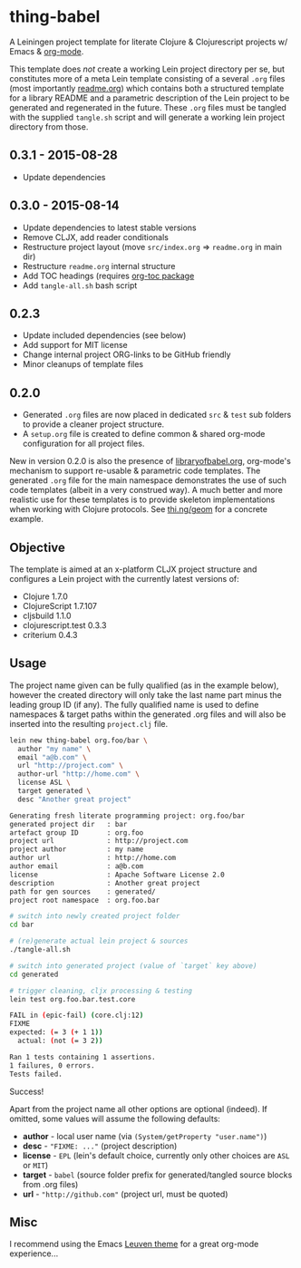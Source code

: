 # thing-babel

A Leiningen project template for literate Clojure & Clojurescript
projects w/ Emacs & [org-mode](http://orgmode.org).

This template does *not* create a working Lein project directory per
se, but constitutes more of a meta Lein template consisting of a
several `.org` files (most importantly
[readme.org](./src/leiningen/new/thing_babel/readme.org)) which
contains both a structured template for a library README and a
parametric description of the Lein project to be generated and
regenerated in the future. These `.org` files must be tangled with the
supplied `tangle.sh` script and will generate a working lein project
directory from those.

## 0.3.1 - 2015-08-28

* Update dependencies

## 0.3.0 - 2015-08-14

* Update dependencies to latest stable versions
* Remove CLJX, add reader conditionals
* Restructure project layout (move `src/index.org` => `readme.org` in main dir)
* Restructure `readme.org` internal structure
* Add TOC headings (requires [org-toc package](https://github.com/snosov1/org-toc)
* Add `tangle-all.sh` bash script

## 0.2.3

* Update included dependencies (see below)
* Add support for MIT license
* Change internal project ORG-links to be GitHub friendly
* Minor cleanups of template files

## 0.2.0

* Generated `.org` files are now placed in dedicated `src` & `test`
  sub folders to provide a cleaner project structure.
* A `setup.org` file is created to define common & shared org-mode
  configuration for all project files.

New in version 0.2.0 is also the presence of
[libraryofbabel.org](./src/leiningen/new/thing_babel/libraryofbabel.org),
org-mode's mechanism to support re-usable & parametric code templates.
The generated `.org` file for the main namespace demonstrates the use
of such code templates (albeit in a very construed way). A much better
and more realistic use for these templates is to provide skeleton
implementations when working with Clojure protocols. See
[thi.ng/geom](http://thi.ng/geom) for a concrete example.

## Objective

The template is aimed at an x-platform CLJX project structure and
configures a Lein project with the currently latest versions of:

* Clojure 1.7.0
* ClojureScript 1.7.107
* cljsbuild 1.1.0
* clojurescript.test 0.3.3
* criterium 0.4.3

## Usage

The project name given can be fully qualified (as in the example
below), however the created directory will only take the last name part
minus the leading group ID (if any). The fully qualified name is used
to define namespaces & target paths within the generated .org files
and will also be inserted into the resulting `project.clj` file.

```bash
lein new thing-babel org.foo/bar \
  author "my name" \
  email "a@b.com" \
  url "http://project.com" \
  author-url "http://home.com" \
  license ASL \
  target generated \
  desc "Another great project"

Generating fresh literate programming project: org.foo/bar
generated project dir   : bar
artefact group ID       : org.foo
project url             : http://project.com
project author          : my name
author url              : http://home.com
author email            : a@b.com
license                 : Apache Software License 2.0
description             : Another great project
path for gen sources    : generated/
project root namespace  : org.foo.bar

# switch into newly created project folder
cd bar

# (re)generate actual lein project & sources
./tangle-all.sh 

# switch into generated project (value of `target` key above)
cd generated

# trigger cleaning, cljx processing & testing
lein test org.foo.bar.test.core

FAIL in (epic-fail) (core.clj:12)
FIXME
expected: (= 3 (+ 1 1))
  actual: (not (= 3 2))

Ran 1 tests containing 1 assertions.
1 failures, 0 errors.
Tests failed.
```

Success!

Apart from the project name all other options are optional (indeed).
If omitted, some values will assume the following defaults:

* **author** - local user name (via `(System/getProperty
  "user.name")`)
* **desc** - `"FIXME: ..."` (project description)
* **license** - `EPL` (lein's default choice, currently only other
  choices are `ASL` or `MIT`)
* **target** - `babel` (source folder prefix for generated/tangled
  source blocks from .org files)
* **url** - `"http://github.com"` (project url, must be quoted)

## Misc

I recommend using the Emacs
[Leuven theme](https://github.com/fniessen/emacs-leuven-theme) for a
great org-mode experience...
